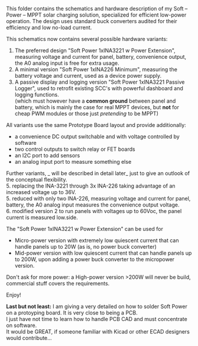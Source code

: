 This folder contains the schematics and hardware description of my Soft – Power – MPPT solar charging solution, specialized for efficient low-power operation.
The design uses standard buck converters audited for their efficiency and low no-load current. 

This schematics now contains several possible hardware variants:
1. The preferred design "Soft Power 1xINA3221 w Power Extension", measuring voltage and current for panel, battery, convenience output, the A0 analog input is free for extra usage.
2. A minimal version "Soft Power 1xINA226 Minimum", measuring the battery voltage and current, used as a device power supply.
3. A passive display and logging version "Soft Power 1xINA3221 Passive Logger", used to retrofit existing SCC's with powerful dashboard and logging functions.  
   (which must however have a **common ground** between panel and battery, which is mainly the case for real MPPT devices, but **not** for cheap PWM modules or those just *pretending* to be MPPT)   

All variants use the same Prototype Board layout and provide additionally:  
- a convenience DC output switchable and with voltage controlled by software
- two control outputs to switch relay or FET boards
- an I2C port to add sensors
- an analog input port to measure something else

Further variants, _ will be described in detail later_ just to give an outlook of the conceptual flexibility.  
5. replacing the INA-3221 through 3x INA-226 taking advantage of an increased voltage up to 36V.  
5. reduced with only two INA-226, measuring voltage and current for panel, battery, the A0 analog input measures the convenience output voltage.    
6. modified version 2 to run panels with voltages up to 60Voc, the panel current is measured low.side.  

The "Soft Power 1xINA3221 w Power Extension" can be used for
- Micro-power version with extremely low quiescent current that can handle panels up to 20W (as is, no power buck converter)
- Mid-power version with low quiescent current that can handle panels up to 200W, upon adding a power buck converter to the micropower version.

Don't ask for more power: a High-power version >200W will never be build, commercial stuff covers the requirements.

Enjoy!

**Last but not least:**
I am giving a very detailed on how to solder Soft Power on a protoyping board. It is very close to being a PCB.  
I just have not time to learn how to handle PCB CAD and must concentrate on software.  
It would be GREAT, if someone familiar with Kicad or other ECAD designers would contribute...
